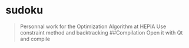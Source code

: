 # sudoku
>Personnal work for the Optimization Algorithm at HEPIA
>Use constraint method and backtracking
##Compilation
Open it with Qt and compile
